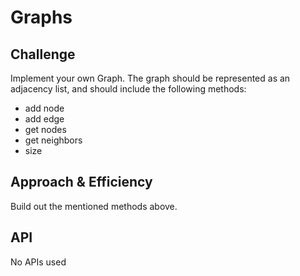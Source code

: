 # Graphs

## Challenge
Implement your own Graph. The graph should be represented as an adjacency list, and should include the following methods:
- add node
- add edge
- get nodes
- get neighbors
- size

## Approach & Efficiency
Build out the mentioned methods above.

## API
No APIs used
